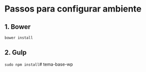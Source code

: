 # Passos para configurar ambiente

## 1. Bower

```bower install```

## 2. Gulp

```sudo npm install```# tema-base-wp
